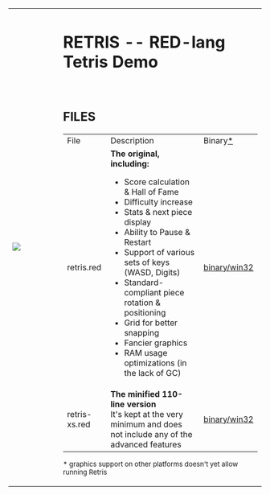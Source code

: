 <table><tr height="300">
<td width="20%"><img src="https://gitlab.com/hiiamboris/retris/raw/binary/media/sshot.jpg"></td>
<td><h1>RETRIS -- RED-lang Tetris Demo</h1>
<br><h2>FILES</h2>
<table>
<tr> <td> File <td> Description <td> Binary<a href="#footnote1">*</a>
<tr> <td> retris.red <td> <b>The original, including: </b><ul>
    <li> Score calculation & Hall of Fame
    <li> Difficulty increase
    <li> Stats & next piece display
    <li> Ability to Pause & Restart
    <li> Support of various sets of keys (WASD, Digits)
    <li> Standard-compliant piece rotation & positioning
    <li> Grid for better snapping
    <li> Fancier graphics
    <li> RAM usage optimizations (in the lack of GC)
    </ul> <td> <a href="https://gitlab.com/hiiamboris/retris/raw/binary/retris.exe">binary/win32</a>
<tr> <td> retris-xs.red <td>
    <b>The minified 110-line version</b>
    <br>It's kept at the very minimum and does not include any of the advanced features
    <td> <a href="https://gitlab.com/hiiamboris/retris/raw/binary/retris-xs.exe">binary/win32</a>
</table>
<p id="footnote1"><small>* graphics support on other platforms doesn't yet allow running Retris</small></p>
</tr></table>

